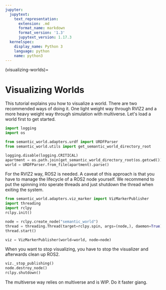 ```yaml
---
jupyter:
  jupytext:
    text_representation:
      extension: .md
      format_name: markdown
      format_version: '1.3'
      jupytext_version: 1.17.3
  kernelspec:
    display_name: Python 3
    language: python
    name: python3
---
```


(visualizing-worlds)=
# Visualizing Worlds

This tutorial explains you how to visualize a world.
There are two recommended ways of doing it.
One light weight way through RVIZ2 and a more heavy weight way through simulation with multiverse.
Let's load a world first to get started.

```python
import logging
import os

from semantic_world.adapters.urdf import URDFParser 
from semantic_world.utils import get_semantic_world_directory_root

logging.disable(logging.CRITICAL)
apartment = os.path.join(get_semantic_world_directory_root(os.getcwd()), "resources", "urdf", "apartment.urdf")
world = URDFParser.from_file(apartment).parse()

```

For the RVIZ2 way, ROS2 is needed. A caveat of this approach is that you have to manage the lifecycle of a ROS2 node yourself.
We recommend to put the spinning into sperate threads and just shutdown the thread when exiting the system.

```python
from semantic_world.adapters.viz_marker import VizMarkerPublisher
import threading
import rclpy
rclpy.init()

node = rclpy.create_node("semantic_world")
thread = threading.Thread(target=rclpy.spin, args=(node,), daemon=True)
thread.start()

viz = VizMarkerPublisher(world=world, node=node)
```

When you want to stop visualizing, you have to stop the visualizer and afterwards clean up ROS2.

```python
viz._stop_publishing()
node.destroy_node()
rclpy.shutdown()
```

The multiverse way relies on multiverse and is WIP. Do it faster giang.
